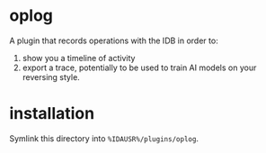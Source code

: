 # oplog

A plugin that records operations with the IDB in order to:

  1. show you a timeline of activity
  2. export a trace, potentially to be used to train AI models on your reversing style.


# installation

Symlink this directory into `%IDAUSR%/plugins/oplog`.
